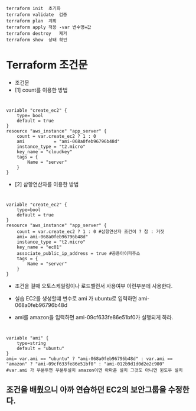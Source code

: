     terraform init	초기화
    terraform validate	검증
    terraform plan	계획
    terraform apply	적용 -var 변수명=값
    terraform destroy	제거
    terraform show	상태 확인


# Terraform  조건문

- 조건문
-  [1] count를 이용한 방법
#
    variable "create_ec2" {
        type= bool
        default = true
    }
    resource "aws_instance" "app_server" {
        count = var.create_ec2 ? 1 : 0
        ami           = "ami-068a0feb96796b48d"
        instance_type = "t2.micro"
        key_name = "cloudkey"
        tags = {
            Name = "server"
        }
    }

-  [2] 삼항연산자를 이용한 방법

# 
    variable "create_ec2" {
        type=bool
        default = true
    }
    resource "aws_instance" "app_server" {
        count = var.create_ec2 ? 1 : 0 #삼항연산자 조건이 ? 참 : 거짓
        ami= ami-068a0feb96796b48d"
        instance_type = "t2.micro"
        key_name = "ec01"
        associate_public_ip_address = true #공용아이피주소
        tags = {
            Name = "server"
        }
    }

- 조건을 걸때 오토스케일링이나 로드벨런서 사용여부 이런부분에 사용한다.



- 실습 EC2를 생성할떄 변수로 ami 가 ubuntu로 입력하면 ami-068a0feb96796b48d
- ami를 amazon을 입력하면 ami-09cf633fe86e51bf0가 실행되게 하라.
#
    variable "ami" {
        type=string
        default = "ubuntu"
    } 
    ami= var.ami == "ubuntu" ? "ami-068a0feb96796b48d" : var.ami == "amazon" ? "ami-09cf633fe86e51bf0" : "ami-012b9d1d0d2e2c900"
    #var.ami 가 우분투면 우분투설치 amazon이면 아마존 설치 그것도 아니면 윈도우 설치

  ## 조건을 배웠으니 아까 연습하던 EC2의 보안그룹을 수정한다.
  